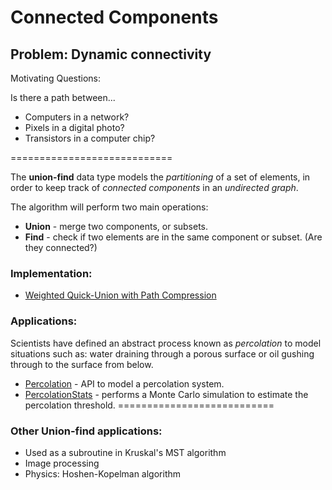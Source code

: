 Connected Components
===========================

## Problem: Dynamic connectivity

Motivating Questions:

Is there a path between... 
  
   * Computers in a network?
   * Pixels in a digital photo?
   * Transistors in a computer chip?
   
============================

The **union-find** data type models the *partitioning* of a set of elements, in order to keep track of *connected components* in an *undirected graph*.

The algorithm will perform two main operations:

  * **Union** - merge two components, or subsets.
  * **Find** - check if two elements are in the same component or subset. (Are they connected?)
  

### Implementation:

  * [Weighted Quick-Union with Path Compression](https://github.com/robertcorreiro/Algorithms-and-DataStructures/blob/master/src/union_find/WeightedQuickUnionUF.java)
  
### Applications:
  Scientists have defined an abstract process known as *percolation* to model situations such as: water draining through a porous surface or oil gushing through to the surface from below. 

  * [Percolation](https://github.com/robertcorreiro/Algorithms-and-DataStructures/blob/master/src/union_find/Percolation.java) - API to model a percolation system.
  * [PercolationStats](https://github.com/robertcorreiro/Algorithms-and-DataStructures/blob/master/src/union_find/PercolationStats.java) - performs a Monte Carlo simulation to estimate the percolation threshold.
===========================

### Other Union-find applications:

  * Used as a subroutine in Kruskal's MST algorithm
  * Image processing
  * Physics: Hoshen-Kopelman algorithm